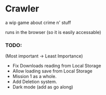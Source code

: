 # Crawler

a wip game about crime n' stuff

runs in the browser (so it is easily accessable)

### TODO:

(Most important -> Least Importance)
- Fix Downloads reading from Local Storage
- Allow loading save from Local Storage
- Mission 1 as a whole.
- Add Deletion system.
- Dark mode (add as go along)

